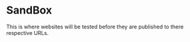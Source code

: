 # SandBox
This is where websites will be tested before they are published to there respective URLs.

